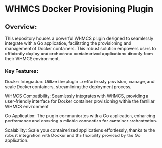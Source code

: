# WHMCS Docker Provisioning Plugin
## Overview:

This repository houses a powerful WHMCS plugin designed to seamlessly integrate with a Go application, facilitating the provisioning and management of Docker containers. This robust solution empowers users to efficiently deploy and orchestrate containerized applications directly from their WHMCS environment.

### Key Features:

Docker Integration: Utilize the plugin to effortlessly provision, manage, and scale Docker containers, streamlining the deployment process.

WHMCS Compatibility: Seamlessly integrates with WHMCS, providing a user-friendly interface for Docker container provisioning within the familiar WHMCS environment.

Go Application: The plugin communicates with a Go application, enhancing performance and ensuring a reliable connection for container orchestration.

Scalability: Scale your containerized applications effortlessly, thanks to the robust integration with Docker and the flexibility provided by the Go application.

